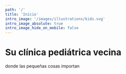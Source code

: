 ```yaml
---
path: '/'
title: 'Inicio'
intro_image: '/images/illustrations/kids.svg'
intro_image_absolute: true
intro_image_hide_on_mobile: false
---
```


# Su clínica pediátrica vecina

donde las pequeñas cosas importan
